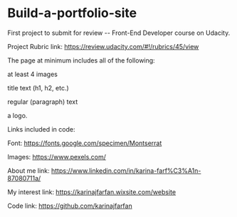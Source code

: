 # Build-a-portfolio-site

First project to submit for review -- Front-End Developer course on Udacity. 


Project Rubric link: https://review.udacity.com/#!/rubrics/45/view


The page at minimum includes all of the following:

at least 4 images

title text (h1, h2, etc.)

regular (paragraph) text

a logo.



Links included in code: 

Font: https://fonts.google.com/specimen/Montserrat

Images: https://www.pexels.com/


About me link: https://www.linkedin.com/in/karina-farf%C3%A1n-87080711a/

My interest link: https://karinajfarfan.wixsite.com/website

Code link: https://github.com/karinajfarfan



 
